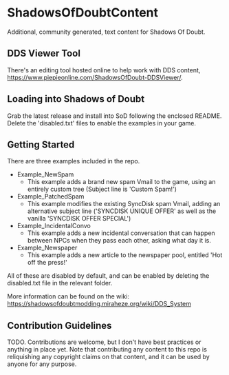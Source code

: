 # ShadowsOfDoubtContent

Additional, community generated, text content for Shadows Of Doubt.

## DDS Viewer Tool

There's an editing tool hosted online to help work with DDS content, https://www.piepieonline.com/ShadowsOfDoubt-DDSViewer/.

## Loading into Shadows of Doubt

Grab the latest release and install into SoD following the enclosed README. Delete the 'disabled.txt' files to enable the examples in your game.

## Getting Started

There are three examples included in the repo.

* Example_NewSpam
  * This example adds a brand new spam Vmail to the game, using an entirely custom tree (Subject line is 'Custom Spam!')
* Example_PatchedSpam
  * This example modifies the existing SyncDisk spam Vmail, adding an alternative subject line ('SYNCDISK UNIQUE OFFER' as well as the vanilla 'SYNCDISK OFFER SPECIAL')
* Example_IncidentalConvo
  * This example adds a new incidental conversation that can happen between NPCs when they pass each other, asking what day it is.
* Example_Newspaper
  * This example adds a new article to the newspaper pool, entitled 'Hot off the press!'
  
All of these are disabled by default, and can be enabled by deleting the disabled.txt file in the relevant folder.

More information can be found on the wiki: https://shadowsofdoubtmodding.miraheze.org/wiki/DDS_System

## Contribution Guidelines

TODO. Contributions are welcome, but I don't have best practices or anything in place yet.
Note that contributing any content to this repo is reliquishing any copyright claims on that content, and it can be used by anyone for any purpose.